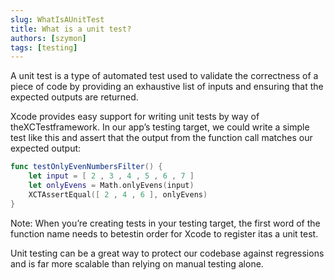```yaml
---
slug: WhatIsAUnitTest
title: What is a unit test?
authors: [szymon]
tags: [testing]
---
```



A unit test is a type of automated test used to validate the correctness of a piece of code by providing an exhaustive list of inputs and ensuring that the expected outputs are returned.

Xcode provides easy support for writing unit tests by way of theXCTestframework. In our app’s testing target, we could write a simple test like this and assert that the output from the function call matches our expected output:
```swift
func testOnlyEvenNumbersFilter() {
    let input = [ 2 , 3 , 4 , 5 , 6 , 7 ]
    let onlyEvens = Math.onlyEvens(input)
    XCTAssertEqual([ 2 , 4 , 6 ], onlyEvens)
}
```
Note: When you’re creating tests in your testing target, the first word of the function name needs to betestin order for Xcode to register itas a unit test.

Unit testing can be a great way to protect our codebase against regressions and is far more scalable than relying on manual testing alone.
